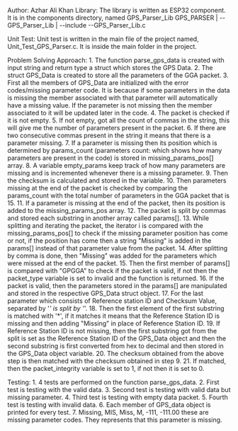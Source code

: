 Author: Azhar Ali Khan
Library:
    The library is written as ESP32 component. It is in the components directory, named GPS_Parser_Lib
    GPS_PARSER
       |
        --GPS_Parser_Lib
            |
            --include
            --GPS_Parser_Lib.c

Unit Test: 
    Unit test is written in the main file of the project named, Unit_Test_GPS_Parser.c. It is inside the main folder in the project.    

Problem Solving Approach:
    1. The function parse_gps_data is created with input string and return type a struct which stores the GPS Data.
    2. The struct GPS_Data is created to store all the parameters of the GGA packet.
    3. First all the members of GPS_Data are initialized with the error codes/missing parameter code. It is because if some parameters in the data is missing the member associated with that parameter will automatically have a missing value. If the parameter is not missing then the member associated to it will be updated later in the code. 
    4. The packet is checked if it is not empty.
    5. If not empty, got all the count of commas in the string, this will give me the number of parameters present in the packet.
    6. If there are two consecutive commas present in the string it means that there is a parameter missing.
    7. If a parameter is missing then its position which is determined by params_count (parameters count: which shows how many parameters are present in the code) is stored in missing_params_pos[] array.
    8. A variable empty_params keep track of how many parameters are missing and is incremented whenever there is a missing          parameter.
    9. Then the checksum is calculated and stored in the variable.
    10. Then parameters missing at the end of the packet is checked by comparing the params_count with the total number of parameters in the GGA packet that is 15.
    11. If a parameter is missing at the end of the packet, then its position is added to the missing_params_pos array.
    12. The packet is split by commas and stored each substring in another array called params[]. 
    13. While splitting and iterating the packet, the iterator i is compared with the missing_params_pos[] to check if the missing parameter position has come or not, if the position has come then a string "Missing" is added in the params[] instead of that parameter value from the packet.
    14. After splitting by comma is done, then "Missing" was added for the parameters which were missed at the end of the packet.
    15. Then the first member of params[] is compared with "GPGGA" to check if the packet is valid, if not then the packet_type variable is set to invalid and the function is returned.
    16. If the packet is valid, then the parameters stored in the params[] are manipulated and stored in the respective GPS_Data struct object.
    17. For the last parameter which consists of Reference station ID and Checksum Value, separated by '*' is split by '*'.
    18. Then the first element of the first substring is matched with '*', if it matches it means that the Reference Station ID is missing and then adding "Missing" in place of Reference Station ID.
    19. If Reference Station ID is not missing, then the first substring got from the split is set as the Reference Station ID of the GPS_Data object and then the second substring is first converted from hex to decimal and then stored in the GPS_Data object variable.
    20. The checksum obtained from the above step is then matched with the checksum obtained in step 9. 
    21. If matched, then the packet_integrity variable is set to 1, if not then it is set to 0.

Testing:
    1. 4 tests are performed on the function parse_gps_data.
    2. First test is testing with the valid data.
    3. Second test is testing with valid data but missing parameter.
    4. Third test is testing with empty data packet.
    5. Fourth test is testing with invalid data.
    6. Each member of GPS_data object is printed for every test.
    7. Missing, MIS, Miss, M, -111, -111.00 these are missing parameter codes. They represents that this parameter is missing. 